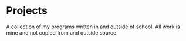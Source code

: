 # Projects
A collection of my programs written in and outside of school.
All work is mine and not copied from and outside source. 

